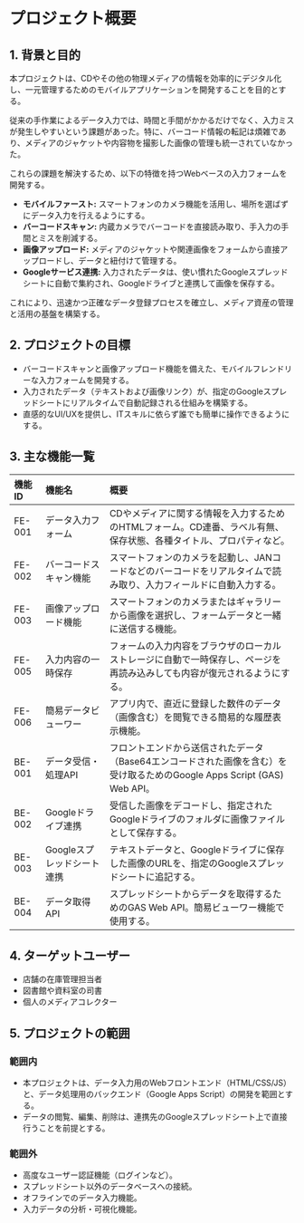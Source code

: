 # プロジェクト概要

## 1. 背景と目的

本プロジェクトは、CDやその他の物理メディアの情報を効率的にデジタル化し、一元管理するためのモバイルアプリケーションを開発することを目的とする。

従来の手作業によるデータ入力では、時間と手間がかかるだけでなく、入力ミスが発生しやすいという課題があった。特に、バーコード情報の転記は煩雑であり、メディアのジャケットや内容物を撮影した画像の管理も統一されていなかった。

これらの課題を解決するため、以下の特徴を持つWebベースの入力フォームを開発する。

-   **モバイルファースト:** スマートフォンのカメラ機能を活用し、場所を選ばずにデータ入力を行えるようにする。
-   **バーコードスキャン:** 内蔵カメラでバーコードを直接読み取り、手入力の手間とミスを削減する。
-   **画像アップロード:** メディアのジャケットや関連画像をフォームから直接アップロードし、データと紐付けて管理する。
-   **Googleサービス連携:** 入力されたデータは、使い慣れたGoogleスプレッドシートに自動で集約され、Googleドライブと連携して画像を保存する。

これにより、迅速かつ正確なデータ登録プロセスを確立し、メディア資産の管理と活用の基盤を構築する。

## 2. プロジェクトの目標

-   バーコードスキャンと画像アップロード機能を備えた、モバイルフレンドリーな入力フォームを開発する。
-   入力されたデータ（テキストおよび画像リンク）が、指定のGoogleスプレッドシートにリアルタイムで自動記録される仕組みを構築する。
-   直感的なUI/UXを提供し、ITスキルに依らず誰でも簡単に操作できるようにする。

## 3. 主な機能一覧

| 機能ID | 機能名 | 概要 |
| :--- | :--- | :--- |
| FE-001 | データ入力フォーム | CDやメディアに関する情報を入力するためのHTMLフォーム。CD連番、ラベル有無、保存状態、各種タイトル、プロパティなど。 |
| FE-002 | バーコードスキャン機能 | スマートフォンのカメラを起動し、JANコードなどのバーコードをリアルタイムで読み取り、入力フィールドに自動入力する。 |
| FE-003 | 画像アップロード機能 | スマートフォンのカメラまたはギャラリーから画像を選択し、フォームデータと一緒に送信する機能。 |
| FE-005 | 入力内容の一時保存 | フォームの入力内容をブラウザのローカルストレージに自動で一時保存し、ページを再読み込みしても内容が復元されるようにする。 |
| FE-006 | 簡易データビューワー | アプリ内で、直近に登録した数件のデータ（画像含む）を閲覧できる簡易的な履歴表示機能。 |
| BE-001 | データ受信・処理API | フロントエンドから送信されたデータ（Base64エンコードされた画像を含む）を受け取るためのGoogle Apps Script (GAS) Web API。 |
| BE-002 | Googleドライブ連携 | 受信した画像をデコードし、指定されたGoogleドライブのフォルダに画像ファイルとして保存する。 |
| BE-003 | Googleスプレッドシート連携 | テキストデータと、Googleドライブに保存した画像のURLを、指定のGoogleスプレッドシートに追記する。 |
| BE-004 | データ取得API | スプレッドシートからデータを取得するためのGAS Web API。簡易ビューワー機能で使用する。 |

## 4. ターゲットユーザー

-   店舗の在庫管理担当者
-   図書館や資料室の司書
-   個人のメディアコレクター

## 5. プロジェクトの範囲

### 範囲内

-   本プロジェクトは、データ入力用のWebフロントエンド（HTML/CSS/JS）と、データ処理用のバックエンド（Google Apps Script）の開発を範囲とする。
-   データの閲覧、編集、削除は、連携先のGoogleスプレッドシート上で直接行うことを前提とする。

### 範囲外

-   高度なユーザー認証機能（ログインなど）。
-   スプレッドシート以外のデータベースへの接続。
-   オフラインでのデータ入力機能。
-   入力データの分析・可視化機能。
